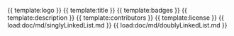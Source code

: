{{ template:logo }}
{{ template:title }}
{{ template:badges }}
{{ template:description }}
{{ template:contributors }}
{{ template:license }}
{{ load:doc/md/singlyLinkedList.md }}
{{ load:doc/md/doublyLinkedList.md }}

